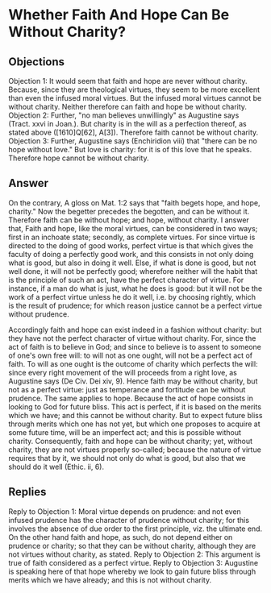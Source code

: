 # Whether Faith And Hope Can Be Without Charity?
## Objections
Objection 1: It would seem that faith and hope are never without charity. Because, since they are theological virtues, they seem to be more excellent than even the infused moral virtues. But the infused moral virtues cannot be without charity. Neither therefore can faith and hope be without charity.
Objection 2: Further, "no man believes unwillingly" as Augustine says (Tract. xxvi in Joan.). But charity is in the will as a perfection thereof, as stated above ([1610]Q[62], A[3]). Therefore faith cannot be without charity.
Objection 3: Further, Augustine says (Enchiridion viii) that "there can be no hope without love." But love is charity: for it is of this love that he speaks. Therefore hope cannot be without charity.
## Answer
On the contrary, A gloss on Mat. 1:2 says that "faith begets hope, and hope, charity." Now the begetter precedes the begotten, and can be without it. Therefore faith can be without hope; and hope, without charity.
I answer that, Faith and hope, like the moral virtues, can be considered in two ways; first in an inchoate state; secondly, as complete virtues. For since virtue is directed to the doing of good works, perfect virtue is that which gives the faculty of doing a perfectly good work, and this consists in not only doing what is good, but also in doing it well. Else, if what is done is good, but not well done, it will not be perfectly good; wherefore neither will the habit that is the principle of such an act, have the perfect character of virtue. For instance, if a man do what is just, what he does is good: but it will not be the work of a perfect virtue unless he do it well, i.e. by choosing rightly, which is the result of prudence; for which reason justice cannot be a perfect virtue without prudence.

Accordingly faith and hope can exist indeed in a fashion without charity: but they have not the perfect character of virtue without charity. For, since the act of faith is to believe in God; and since to believe is to assent to someone of one's own free will: to will not as one ought, will not be a perfect act of faith. To will as one ought is the outcome of charity which perfects the will: since every right movement of the will proceeds from a right love, as Augustine says (De Civ. Dei xiv, 9). Hence faith may be without charity, but not as a perfect virtue: just as temperance and fortitude can be without prudence. The same applies to hope. Because the act of hope consists in looking to God for future bliss. This act is perfect, if it is based on the merits which we have; and this cannot be without charity. But to expect future bliss through merits which one has not yet, but which one proposes to acquire at some future time, will be an imperfect act; and this is possible without charity. Consequently, faith and hope can be without charity; yet, without charity, they are not virtues properly so-called; because the nature of virtue requires that by it, we should not only do what is good, but also that we should do it well (Ethic. ii, 6).
## Replies
Reply to Objection 1: Moral virtue depends on prudence: and not even infused prudence has the character of prudence without charity; for this involves the absence of due order to the first principle, viz. the ultimate end. On the other hand faith and hope, as such, do not depend either on prudence or charity; so that they can be without charity, although they are not virtues without charity, as stated.
Reply to Objection 2: This argument is true of faith considered as a perfect virtue.
Reply to Objection 3: Augustine is speaking here of that hope whereby we look to gain future bliss through merits which we have already; and this is not without charity.